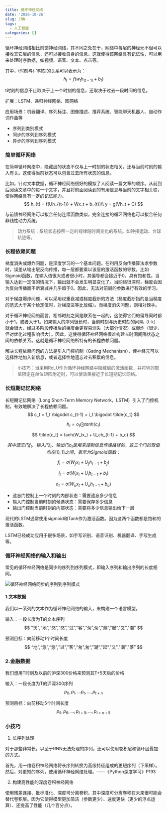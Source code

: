 ```yaml
---
title: 循环神经网络
date: '2020-10-26'
slug: CNN
tags:
  - 人工智能
categories: []
---
```


循环神经网络相比前馈神经网络，其不同之处在于，网络中每层的神经元不但可以接收其它层的信息，还可以接收自身的信息。这就使得该网络具有记忆性，可以用来处理时序数据，如视频、语音、文本、点击等。

其中，t时刻与t-1时刻的关系可以表示为：
$$
h_{t} = f(w_{t}h_{(t-1)} + b_{t})
$$

t时刻的信息不止取决于上一个时刻的信息，还取决于过去一段时间的信息。


扩展：LSTM、递归神经网络、图网络

应用场景：机器翻译、序列标注、图像描述、推荐系统、智能聊天机器人、自动作词作曲等

* 序列到类别模式
* 同步的序列到序列模式
* 异步的序列到序列模式

### 简单循环网络

在简单循环网络中，隐藏层的状态不仅与上一时刻的状态相关，还与当前时刻的输入有关。这使得当前状态可以包含过去所有状态的信息。

比如，针对文本数据，循环神经网络很好的模拟了人阅读一篇文章的顺序。从前到后阅读文章中的每一个文字，并且将前面阅读到的有用信息与当前的文字相关联，使得网络具有一定的记忆能力。
$$
h_{t} = f(Uh_{(t-1)} + Wx_t + b_{t})\\
y = g(Vh_t + C)
$$

与前馈神经网络可以拟合任何连续函数类似，完全连接的循环网络也可以拟合任何非线性动力系统。

> 动力系统：系统状态按照一定的规律随时间变化的系统。如钟摆运动、台球轨迹等。

### 长程依赖问题

梯度消失或爆炸问题，是深度学习的一个基本问题。在利用反向传播算法求参数时，误差从输出层反向传播，每一层都要乘以该层的激活函数的导数。比如Sigmoid函数，在输入值很大或者很小时，其偏导都会接近于0，具有饱和性。当输入达到一定值的情况下，输出就不会发生明显变化了。当网络很深时，梯度会因为反向传播而不断衰减并几乎趋于0。因此，无法对前层的参数进行有效的学习。

对于梯度爆炸问题，可以采用权重衰减或梯度截断的方法（梯度截断指的是当梯度的范式大于某个给定值时，对梯度进等比放缩）。而梯度消失问题，则相对棘手。

对于循环神经网络而言，相邻时刻之间是联系在一起的，这使得它们的偏导同时都小于1，或者大于1。如果输入的序列很长时，当前时刻与历史时刻的间隔（t-k）就会很大，经过多阶段传播后的梯度会更容易消失（大部分情况）或爆炸（很少，但对优化过程影响很大）。因此，这使得循环神经网络很难构建长时间间隔状态之间的依赖关系。这就是循环神经网络所特有的长程依赖问题。

解决长程依赖问题的方法是引入门控机制（Gating Mechanism），使神经元可以选择性地加入新信息，或者选择性地遗忘过去积累的信息。

> 小技巧：当采用ReLU作为循环神经网络中隐藏层的激活函数，并将W的取值限定在单位矩阵附近时，可以使效果接近于长短期记忆网络。

### 长短期记忆网络

长短期记忆网络（Long Short-Term Memory Network，LSTM）引入了门控机制，有效地解决了长程依赖问题。
$$
c_t = f_t \bigodot c_{t-1} + i_t \bigodot \tilde{c_t}
$$

$$
h_t = o_t \bigodot tanh(c_t)
$$

$$
\tilde{c_t} = tanh(W_tx_t + U_ch_{t-1} + b_c)
$$

$$
其中遗忘门f_t、输入门i_t、输出门o_t是用来控制信息传递路径的，这三个门的取值均在[0,1]之间，表示为Sigmoid函数：
$$

$$
f_t = \sigma(W_fx_t + U_fh_{t-1} + b_f)
$$

$$
i_t = \sigma(W_ix_t + U_ih_{t-1} + b_i)
$$

$$
o_t = \sigma(W_ox_t + U_oh_{t-1} + b_o)
$$

* 遗忘门控制上一个时刻的内部状态：需要遗忘多少信息
* 输入门控制当前时刻的候选状态：需要保存多少信息
* 输出门控制当前时刻的内部状态：需要将多少信息输出给下一层

现代的LSTM通常使用sigmoid和Tanh作为激活函数。因为这两个函数都是饱和的激活函数。

LSTM已经成功应用于很多场景，如手写识别、语音识别、机器翻译、手写生成等。

### 循环神经网络的输入和输出

常见的循环神经网络是同步的序列到序列模式，即输入序列和输出序列的长度相同。

![循环神经网络同步的序列到序列模式](https://i.loli.net/2020/10/19/2XKHx1IRGs3ibpj.png)

#### 1.文本数据

我们以一系列的文本作为循环神经网络的输入，来构建一个语言模型。

输入：一段长度为T的文本序列
$$
"天",“地”,“悠”,“悠”,“过”,”客“,“匆”,匆“,”潮“,”起“,"又","潮"
$$

预测目标：向前移动1个时间长度
$$
“地”,“悠”,“悠”,“过”,”客“,“匆”,匆“,”潮“,”起“,"又","潮","落”
$$

### 2.金融数据

我们想用T时刻及以前的沪深300价格来预测其T+5天后的价格

输入：一段长度为T的沪深300序列
$$
p_0,p_1,...p_t,...,p_{t+n}
$$

预测目标：向前移动5个时间长度
$$
p_5,p_6,...,p_{t+5},...,p_{t+n+5}
$$

### 小技巧

1. 长序列处理

对于那些非常长，以至于RNN无法处理的序列，还可以使用卷积层和循环层叠加的方式。

首先，用一维卷积神经网络将长序列转换为高级特征组成的更短序列（下采样）。然后，对更短的序列，使用循环神经网络处理。——《Python深度学习》P193

2. 构建高性能的深度卷积神经网络

使用残差连接、批标准化、深度可分离卷积。其中深度可分离卷积在未来很可能会替代卷积层。因为它使得模型更加简洁（参数更少）、速度更快（更少的浮点运算）、还提高了性能（几个百分点）。


